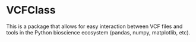 # VCFClass

This is a package that allows for easy interaction between VCF files and tools in the Python bioscience ecosystem (pandas, numpy, matplotlib, etc).
